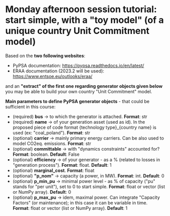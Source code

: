 # Monday afternoon session tutorial: start simple, with a "toy model" (of a unique country Unit Commitment model)

Based on the **two following websites**:

* PyPSA documentation: https://pypsa.readthedocs.io/en/latest/
* ERAA documentation (2023.2 will be used): https://www.entsoe.eu/outlooks/eraa/

and an **"extract" of the first one regarding generator objects given below** you may be able to build your own country "Unit Commitment" model.

**Main parameters to define PyPSA generator objects** - that could be sufficient in this course:
* (required) **bus** -> to which the generator is attached. **Format**: str
* (required) **name** -> of your generation asset (used as id). In the proposed piece of code format {technology type}_{country name} is used (ex: "coal_poland"). **Format**: str
* (optional) **carrier** -> mainly primary energy carriers. Can be also used to model CO2eq. emissions. **Format**: str
* (optional) **committable** -> with "dynamics constraints" accounted for? **Format**: boolean. **Default**: False
* (optional) **efficiency** -> of your generator - as a % (related to losses in "generation process"). **Format**: float. **Default**: 1
* (optional) **marginal_cost**. **Format**: float
* (optional) **"p_nom"** -> capacity (a power, in MW). **Format**: int. **Default**: 0
* (optional) **p_min_pu** -> minimal power level - as % of capacity ("pu" stands for "per unit"), set to 0 to start simple. **Format**: float or vector (list or NumPy array). **Default**: 0
* (optional) **p_max_pu** -> idem, maximal power. Can integrate "Capacity Factors" (or maintenance); in this case it can be variable in time. **Format**: float or vector (list or NumPy array). **Default**: 1
        